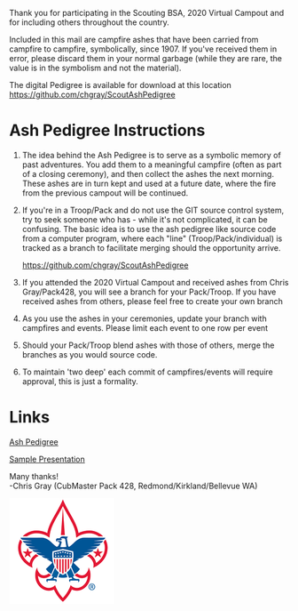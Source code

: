 Thank you for participating in the Scouting BSA, 2020 Virtual Campout and for including others throughout the country.  

Included in this mail are campfire ashes that have been carried from campfire to campfire, symbolically, since 1907.  If you've received them in error, please discard them in your normal garbage (while they are rare, the value is in the symbolism and not the material).

The digital Pedigree is available for download at this location https://github.com/chgray/ScoutAshPedigree

# Ash Pedigree Instructions
1. The idea behind the Ash Pedigree is to serve as a symbolic memory of past adventures.  You add them to a meaningful campfire (often as part of a closing ceremony), and then collect the ashes the next morning.  These ashes are in turn kept and used at a future date, where the fire from the previous campout will be continued.

2. If you're in a Troop/Pack and do not use the GIT source control system, try to seek someone who has - while it's not complicated, it can be confusing.  The basic idea is to use the ash pedigree like source code from a computer program,  where each "line" (Troop/Pack/individual) is tracked as a branch to facilitate merging should the opportunity arrive.  

    https://github.com/chgray/ScoutAshPedigree

3. If you attended the 2020 Virtual Campout and received ashes from Chris Gray/Pack428, you will see a branch for your Pack/Troop.  If you have received ashes from others, please feel free to create your own branch

4. As you use the ashes in your ceremonies, update your branch with campfires and events. Please limit each event to one row per event

5. Should your Pack/Troop blend ashes with those of others, merge the branches as you would source code.

6. To maintain 'two deep' each commit of campfires/events will require approval,  this is just a formality.


# Links
[Ash Pedigree][1]

  [1]: AshPedigree.md

[Sample Presentation][2]

  [2]: AshPresentation.md



Many thanks!  
-Chris Gray (CubMaster Pack 428, Redmond/Kirkland/Bellevue WA)


![](FleurDeLis_small-Logo-BC.png)
